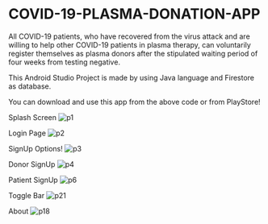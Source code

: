 # COVID-19-PLASMA-DONATION-APP

All COVID-19 patients, who have recovered from the virus attack and are willing to help other COVID-19 patients in plasma therapy, can voluntarily register themselves as plasma donors after the stipulated waiting period of four weeks from testing negative.

This Android Studio Project is made by using Java language and Firestore as database.

You can download and use this app from the above code or from PlayStore!


Splash Screen
![p1](https://user-images.githubusercontent.com/77914762/129003072-fe3731dd-eb21-40ab-a8c5-e87b216849d9.png)
  
Login Page
![p2](https://user-images.githubusercontent.com/77914762/129003394-17aa1614-bf1a-4767-852b-2dbd0fbbc994.png)

SignUp Options!
![p3](https://user-images.githubusercontent.com/77914762/129003645-4ff661df-949c-4287-ae89-4cc4ccceaa6a.png)

Donor SignUp
![p4](https://user-images.githubusercontent.com/77914762/129003531-bbe2c2ea-c29f-41d6-af0f-c76efa0b0e9e.png)

Patient SignUp
![p6](https://user-images.githubusercontent.com/77914762/129003684-060bf675-f8bc-4d35-8704-41a84f6b8cf3.png)

Toggle Bar
![p21](https://user-images.githubusercontent.com/77914762/129003912-834e28c0-db52-4a38-a6b4-643ce8183977.png)

About
![p18](https://user-images.githubusercontent.com/77914762/129003747-80796053-bf11-4fab-a985-5186f05413d6.png)
